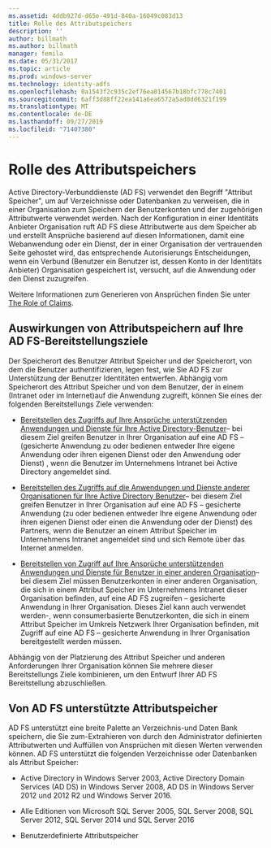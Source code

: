 ```yaml
---
ms.assetid: 4ddb927d-d65e-491d-840a-16049c083d13
title: Rolle des Attributspeichers
description: ''
author: billmath
ms.author: billmath
manager: femila
ms.date: 05/31/2017
ms.topic: article
ms.prod: windows-server
ms.technology: identity-adfs
ms.openlocfilehash: 0a1543f2c935c2ef76ea014567b18bfc778c7401
ms.sourcegitcommit: 6aff3d88ff22ea141a6ea6572a5ad8dd6321f199
ms.translationtype: MT
ms.contentlocale: de-DE
ms.lasthandoff: 09/27/2019
ms.locfileid: "71407380"
---
```

# <a name="the-role-of-attribute-stores"></a>Rolle des Attributspeichers
Active Directory-Verbunddienste (AD FS) verwendet den Begriff "Attribut Speicher", um auf Verzeichnisse oder Datenbanken zu verweisen, die in einer Organisation zum Speichern der Benutzerkonten und der zugehörigen Attributwerte verwendet werden. Nach der Konfiguration in einer Identitäts Anbieter Organisation ruft AD FS diese Attributwerte aus dem Speicher ab und erstellt Ansprüche basierend auf diesen Informationen, damit eine Webanwendung oder ein Dienst, der in einer Organisation der vertrauenden Seite gehostet wird, das entsprechende Autorisierungs Entscheidungen, wenn ein Verbund \(Benutzer ein Benutzer ist, dessen Konto in der Identitäts Anbieter\) Organisation gespeichert ist, versucht, auf die Anwendung oder den Dienst zuzugreifen.  
  
Weitere Informationen zum Generieren von Ansprüchen finden Sie unter [The Role of Claims](The-Role-of-Claims.md).  
  
## <a name="how-attribute-stores-fit-in-with-your-ad-fs-deployment-goals"></a>Auswirkungen von Attributspeichern auf Ihre AD FS-Bereitstellungsziele  
Der Speicherort des Benutzer Attribut Speicher und der Speicherort, von dem die Benutzer authentifizieren, legen fest, wie Sie AD FS zur Unterstützung der Benutzer Identitäten entwerfen. Abhängig vom Speicherort des Attribut Speicher und von dem Benutzer, der in einem \(Intranet oder im Internet\)auf die Anwendung zugreift, können Sie eines der folgenden Bereitstellungs Ziele verwenden:  
  
-   [Bereitstellen des Zugriffs auf Ihre Ansprüche unterstützenden Anwendungen und Dienste für Ihre Active Directory-Benutzer](https://technet.microsoft.com/library/dd807071.aspx)– bei diesem Ziel greifen Benutzer in Ihrer Organisation auf eine AD FS – \(gesicherte Anwendung zu oder bedienen entweder Ihre eigene Anwendung oder ihren eigenen Dienst oder den Anwendung oder Dienst\) , wenn die Benutzer im Unternehmens Intranet bei Active Directory angemeldet sind.  
  
-   [Bereitstellen des Zugriffs auf die Anwendungen und Dienste anderer Organisationen für Ihre Active Directory Benutzer](https://technet.microsoft.com/library/dd807123.aspx)– bei diesem Ziel greifen Benutzer in Ihrer Organisation auf eine AD FS – gesicherte Anwendung \(zu oder bedienen entweder Ihre eigene Anwendung oder ihren eigenen Dienst oder einen die Anwendung oder der Dienst\) des Partners, wenn die Benutzer an einem Attribut Speicher im Unternehmens Intranet angemeldet sind und sich Remote über das Internet anmelden.  
  
-   [Bereitstellen von Zugriff auf Ihre Ansprüche unterstützenden Anwendungen und Dienste für Benutzer in einer anderen Organisation](https://technet.microsoft.com/library/dd807099.aspx)– bei diesem Ziel müssen Benutzerkonten in einer anderen Organisation, die sich in einem Attribut Speicher im Unternehmens Intranet dieser Organisation befinden, auf eine AD FS zugreifen – gesicherte Anwendung in Ihrer Organisation. Dieses Ziel kann auch verwendet werden\-, wenn consumerbasierte Benutzerkonten, die sich in einem Attribut Speicher im Umkreis Netzwerk Ihrer Organisation befinden, mit Zugriff auf eine AD FS – gesicherte Anwendung in Ihrer Organisation bereitgestellt werden müssen.  
  
Abhängig von der Platzierung des Attribut Speicher und anderen Anforderungen Ihrer Organisation können Sie mehrere dieser Bereitstellungs Ziele kombinieren, um den Entwurf Ihrer AD FS Bereitstellung abzuschließen.  
  
## <a name="attribute-stores-that-are-supported-by-ad-fs"></a>Von AD FS unterstützte Attributspeicher  
AD FS unterstützt eine breite Palette an Verzeichnis-und Daten Bank speichern, die Sie zum\-Extrahieren von durch den Administrator definierten Attributwerten und Auffüllen von Ansprüchen mit diesen Werten verwenden können. AD FS unterstützt die folgenden Verzeichnisse oder Datenbanken als Attribut Speicher:  
  
-   Active Directory in Windows Server 2003, Active Directory Domain Services \(AD DS\) in Windows Server 2008, AD DS in Windows Server 2012 und 2012 R2 und Windows Server 2016. 
  
-   Alle Editionen von Microsoft SQL Server 2005, SQL Server 2008, SQL Server 2012, SQL Server 2014 und SQL Server 2016  
  
-   Benutzerdefinierte Attributspeicher  
  

